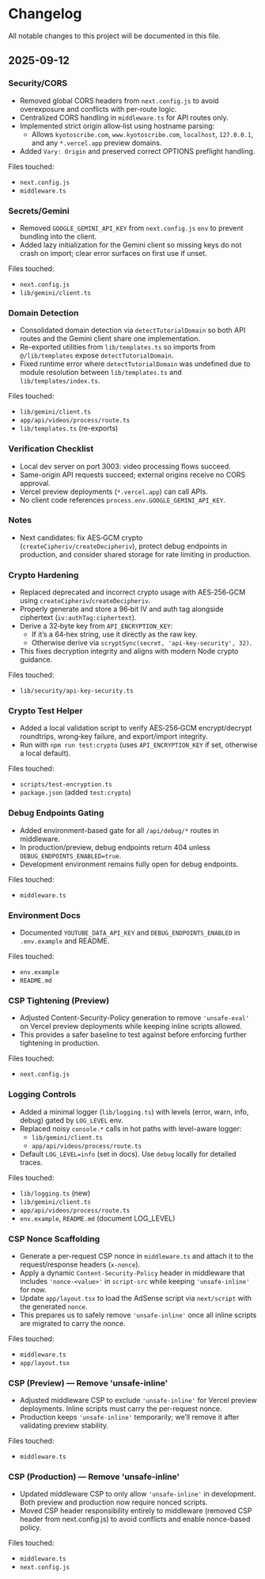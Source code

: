 # Changelog

All notable changes to this project will be documented in this file.

## 2025-09-12

### Security/CORS
- Removed global CORS headers from `next.config.js` to avoid overexposure and conflicts with per-route logic.
- Centralized CORS handling in `middleware.ts` for API routes only.
- Implemented strict origin allow‑list using hostname parsing:
  - Allows `kyotoscribe.com`, `www.kyotoscribe.com`, `localhost`, `127.0.0.1`, and any `*.vercel.app` preview domains.
- Added `Vary: Origin` and preserved correct OPTIONS preflight handling.

Files touched:
- `next.config.js`
- `middleware.ts`

### Secrets/Gemini
- Removed `GOOGLE_GEMINI_API_KEY` from `next.config.js` `env` to prevent bundling into the client.
- Added lazy initialization for the Gemini client so missing keys do not crash on import; clear error surfaces on first use if unset.

Files touched:
- `next.config.js`
- `lib/gemini/client.ts`

### Domain Detection
- Consolidated domain detection via `detectTutorialDomain` so both API routes and the Gemini client share one implementation.
- Re-exported utilities from `lib/templates.ts` so imports from `@/lib/templates` expose `detectTutorialDomain`.
- Fixed runtime error where `detectTutorialDomain` was undefined due to module resolution between `lib/templates.ts` and `lib/templates/index.ts`.

Files touched:
- `lib/gemini/client.ts`
- `app/api/videos/process/route.ts`
- `lib/templates.ts` (re-exports)

### Verification Checklist
- Local dev server on port 3003: video processing flows succeed.
- Same-origin API requests succeed; external origins receive no CORS approval.
- Vercel preview deployments (`*.vercel.app`) can call APIs.
- No client code references `process.env.GOOGLE_GEMINI_API_KEY`.

### Notes
- Next candidates: fix AES‑GCM crypto (`createCipheriv/createDecipheriv`), protect debug endpoints in production, and consider shared storage for rate limiting in production.

### Crypto Hardening
- Replaced deprecated and incorrect crypto usage with AES‑256‑GCM using `createCipheriv`/`createDecipheriv`.
- Properly generate and store a 96‑bit IV and auth tag alongside ciphertext (`iv:authTag:ciphertext`).
- Derive a 32‑byte key from `API_ENCRYPTION_KEY`:
  - If it’s a 64‑hex string, use it directly as the raw key.
  - Otherwise derive via `scryptSync(secret, 'api-key-security', 32)`.
- This fixes decryption integrity and aligns with modern Node crypto guidance.

Files touched:
- `lib/security/api-key-security.ts`

### Crypto Test Helper
- Added a local validation script to verify AES‑256‑GCM encrypt/decrypt roundtrips, wrong‑key failure, and export/import integrity.
- Run with `npm run test:crypto` (uses `API_ENCRYPTION_KEY` if set, otherwise a local default).

Files touched:
- `scripts/test-encryption.ts`
- `package.json` (added `test:crypto`)

### Debug Endpoints Gating
- Added environment-based gate for all `/api/debug/*` routes in middleware.
- In production/preview, debug endpoints return 404 unless `DEBUG_ENDPOINTS_ENABLED=true`.
- Development environment remains fully open for debug endpoints.

Files touched:
- `middleware.ts`

### Environment Docs
- Documented `YOUTUBE_DATA_API_KEY` and `DEBUG_ENDPOINTS_ENABLED` in `.env.example` and README.

Files touched:
- `env.example`
- `README.md`

### CSP Tightening (Preview)
- Adjusted Content-Security-Policy generation to remove `'unsafe-eval'` on Vercel preview deployments while keeping inline scripts allowed.
- This provides a safer baseline to test against before enforcing further tightening in production.

Files touched:
- `next.config.js`

### Logging Controls
- Added a minimal logger (`lib/logging.ts`) with levels (error, warn, info, debug) gated by `LOG_LEVEL` env.
- Replaced noisy `console.*` calls in hot paths with level-aware logger:
  - `lib/gemini/client.ts`
  - `app/api/videos/process/route.ts`
- Default `LOG_LEVEL=info` (set in docs). Use `debug` locally for detailed traces.

Files touched:
- `lib/logging.ts` (new)
- `lib/gemini/client.ts`
- `app/api/videos/process/route.ts`
- `env.example`, `README.md` (document LOG_LEVEL)
### CSP Nonce Scaffolding
- Generate a per-request CSP nonce in `middleware.ts` and attach it to the request/response headers (`x-nonce`).
- Apply a dynamic `Content-Security-Policy` header in middleware that includes `'nonce-<value>'` in `script-src` while keeping `'unsafe-inline'` for now.
- Update `app/layout.tsx` to load the AdSense script via `next/script` with the generated `nonce`.
- This prepares us to safely remove `'unsafe-inline'` once all inline scripts are migrated to carry the nonce.

Files touched:
- `middleware.ts`
- `app/layout.tsx`

### CSP (Preview) — Remove 'unsafe-inline'
- Adjusted middleware CSP to exclude `'unsafe-inline'` for Vercel preview deployments. Inline scripts must carry the per-request nonce.
- Production keeps `'unsafe-inline'` temporarily; we’ll remove it after validating preview stability.

Files touched:
- `middleware.ts`
### CSP (Production) — Remove 'unsafe-inline'
- Updated middleware CSP to only allow `'unsafe-inline'` in development. Both preview and production now require nonced scripts.
- Moved CSP header responsibility entirely to middleware (removed CSP header from next.config.js) to avoid conflicts and enable nonce-based policy.

Files touched:
- `middleware.ts`
- `next.config.js`
